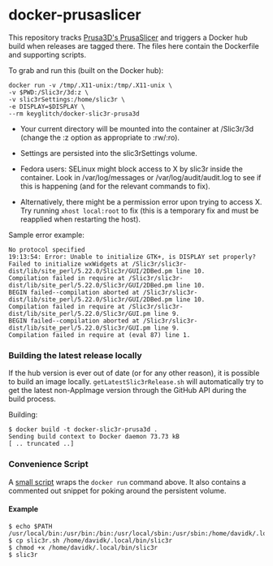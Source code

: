 # docker-prusaslicer

This repository tracks [Prusa3D's PrusaSlicer](https://github.com/prusa3d/PrusaSlicer) and triggers a Docker hub build when releases are tagged there. The files here contain the Dockerfile and supporting scripts.

To grab and run this (built on the Docker hub):

    docker run -v /tmp/.X11-unix:/tmp/.X11-unix \
    -v $PWD:/Slic3r/3d:z \
    -v slic3rSettings:/home/slic3r \
    -e DISPLAY=$DISPLAY \
    --rm keyglitch/docker-slic3r-prusa3d

* Your current directory will be mounted into the container at /Slic3r/3d (change the :z option as appropriate to :rw/:ro).

* Settings are persisted into the slic3rSettings volume.

* Fedora users: SELinux might block access to X by slic3r inside the container. Look in /var/log/messages or /var/log/audit/audit.log to see if this is happening (and for the relevant commands to fix).

* Alternatively, there might be a permission error upon trying to access X. Try running `xhost local:root` to fix (this is a temporary fix and must be reapplied when restarting the host).

Sample error example:

    No protocol specified
    19:13:54: Error: Unable to initialize GTK+, is DISPLAY set properly?
    Failed to initialize wxWidgets at /Slic3r/slic3r-dist/lib/site_perl/5.22.0/Slic3r/GUI/2DBed.pm line 10.
    Compilation failed in require at /Slic3r/slic3r-dist/lib/site_perl/5.22.0/Slic3r/GUI/2DBed.pm line 10.
    BEGIN failed--compilation aborted at /Slic3r/slic3r-dist/lib/site_perl/5.22.0/Slic3r/GUI/2DBed.pm line 10.
    Compilation failed in require at /Slic3r/slic3r-dist/lib/site_perl/5.22.0/Slic3r/GUI.pm line 9.
    BEGIN failed--compilation aborted at /Slic3r/slic3r-dist/lib/site_perl/5.22.0/Slic3r/GUI.pm line 9.
    Compilation failed in require at (eval 87) line 1.

### Building the latest release locally

If the hub version is ever out of date (or for any other reason), it is possible to build an image locally. `getLatestSlic3rRelease.sh` will automatically try to get the latest non-AppImage version through the GitHub API during the build process.

Building:

    $ docker build -t docker-slic3r-prusa3d .
    Sending build context to Docker daemon 73.73 kB
    [ .. truncated ..]

### Convenience Script

A [small script](https://raw.githubusercontent.com/davidk/docker-slic3r-prusa3d/master/slic3r.sh) wraps the `docker run` command above. It also contains a commented out snippet for poking around the persistent volume.

#### Example

    $ echo $PATH
    /usr/local/bin:/usr/bin:/bin:/usr/local/sbin:/usr/sbin:/home/davidk/.local/bin:/home/davidk/bin
    $ cp slic3r.sh /home/davidk/.local/bin/slic3r
    $ chmod +x /home/davidk/.local/bin/slic3r
    $ slic3r
